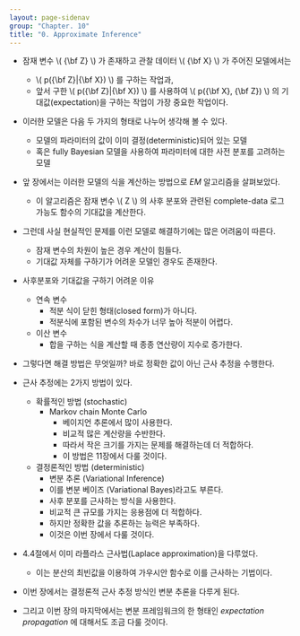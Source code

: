 ```yaml
---
layout: page-sidenav
group: "Chapter. 10"
title: "0. Approximate Inference"
---
```


- 잠재 변수 \\( {\bf Z} \\) 가 존재하고 관찰 데이터 \\( {\bf X} \\) 가 주어진 모델에서는
    - \\( p({\bf Z}\|{\bf X}) \\) 를 구하는 작업과,
    - 앞서 구한 \\( p({\bf Z}\|{\bf X}) \\) 를 사용하여 \\( p({\bf X}, {\bf Z}) \\) 의 기대값(expectation)을 구하는 작업이 가장 중요한 작업이다.

- 이러한 모델은 다음 두 가지의 형태로 나누어 생각해 볼 수 있다.
    - 모델의 파라미터의 값이 이미 결정(deterministic)되어 있는 모델
    - 혹은 fully Bayesian 모델을 사용하여 파라미터에 대한 사전 분포를 고려하는 모델

- 앞 장에서는 이러한 모델의 식을 계산하는 방법으로 *EM* 알고리즘을 살펴보았다.
    - 이 알고리즘은 잠재 변수 \\( Z \\) 의 사후 분포와 관련된 complete-data 로그 가능도 함수의 기대값을 계산한다.

- 그런데 사실 현실적인 문제를 이런 모델로 해결하기에는 많은 어려움이 따른다.
    - 잠재 변수의 차원이 높은 경우 계산이 힘들다.
    - 기대값 자체를 구하기가 어려운 모델인 경우도 존재한다.
- 사후분포와 기대값을 구하기 어려운 이유
    - 연속 변수
        - 적분 식이 닫힌 형태(closed form)가 아니다.
        - 적분식에 포함된 변수의 차수가 너무 높아 적분이 어렵다.
    - 이산 변수
        - 합을 구하는 식을 계산할 때 종종 연산량이 지수로 증가한다.
- 그렇다면 해결 방법은 무엇일까? 바로 정확한 값이 아닌 근사 추정을 수행한다.
- 근사 추정에는 2가지 방법이 있다.
    - 확률적인 방법 (stochastic)
        - Markov chain Monte Carlo
            - 베이지언 추론에서 많이 사용한다.
            - 비교적 많은 계산량을 수반한다.
            - 따라서 작은 크기를 가지는 문제를 해결하는데 더 적합하다.
            - 이 방법은 11장에서 다룰 것이다.
    - 결정론적인 방법 (deterministic)
        - 변분 추론 (Variational Inference)
        - 이를 변분 베이즈 (Variational Bayes)라고도 부른다.
        - 사후 분포를 근사하는 방식을 사용한다.
        - 비교적 큰 규모를 가지는 응용점에 더 적합하다.
        - 하지만 정확한 값을 추론하는 능력은 부족하다.
        - 이것은 이번 장에서 다룰 것이다.

- 4.4절에서 이미 라플라스 근사법(Laplace approximation)을 다루었다.
    - 이는 분산의 최빈값을 이용하여 가우시안 함수로 이를 근사하는 기법이다.
    
- 이번 장에서는 결정론적 근사 추정 방식인 변분 추론을 다루게 된다.
- 그리고 이번 장의 마지막에서는 변분 프레임워크의 한 형태인 *expectation propagation* 에 대해서도 조금 다룰 것이다.

